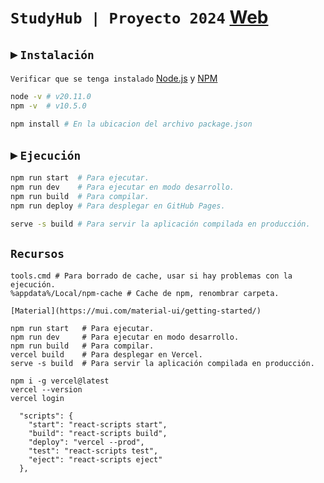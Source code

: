 # `StudyHub | Proyecto 2024`  [Web](https://frontstudyhub.vercel.app/)

## ▸ `Instalación`

`Verificar que se tenga instalado` [Node.js](https://nodejs.org/) y [NPM](https://www.npmjs.com/)

```sh
node -v # v20.11.0
npm -v  # v10.5.0
```

```sh
npm install # En la ubicacion del archivo package.json
```

## ▸ `Ejecución`

```sh
npm run start  # Para ejecutar.
npm run dev    # Para ejecutar en modo desarrollo.
npm run build  # Para compilar.
npm run deploy # Para desplegar en GitHub Pages.
```

```sh
serve -s build # Para servir la aplicación compilada en producción.
```

## `Recursos`

```shell
tools.cmd # Para borrado de cache, usar si hay problemas con la ejecución.
%appdata%/Local/npm-cache # Cache de npm, renombrar carpeta.

[Material](https://mui.com/material-ui/getting-started/)

npm run start   # Para ejecutar.
npm run dev     # Para ejecutar en modo desarrollo.
npm run build   # Para compilar.
vercel build    # Para desplegar en Vercel.
serve -s build  # Para servir la aplicación compilada en producción.
```

```shell
npm i -g vercel@latest 
vercel --version
vercel login
```

```shell
  "scripts": {
    "start": "react-scripts start",
    "build": "react-scripts build",
    "deploy": "vercel --prod",
    "test": "react-scripts test",
    "eject": "react-scripts eject"
  },
```
